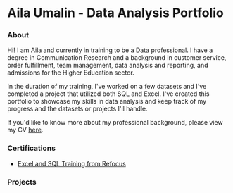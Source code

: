 # Aila Umalin - Data Analysis Portfolio 

### About
Hi! I am Aila and currently in training to be a Data professional. I have a degree in Communication Research and a background in customer service, order fulfillment, team management, data analysis and reporting, and admissions for the Higher Education sector.

In the duration of my training, I've worked on a few datasets and I've completed a project that utilized both SQL and Excel. I've created this portfolio to showcase my skills in data analysis and keep track of my progress and the datasets or projects I'll handle.

If you'd like to know more about my professional background, please view my CV [here](https://github.com/ailaumalin/Data-Analysis-Portfolio/blob/main/Jonnaila%20Marie%20Umalin.pdf).

### Certifications
- [Excel and SQL Training from Refocus](https://github.com/ailaumalin/Data-Analysis-Portfolio/blob/8fcb4f250de2fefef4dfe1fbf3f9eca1460319ae/(1)%20RefocusCompletionCertificate_Aila%20%20Umalin_99503034.pdf)

### Projects
  
